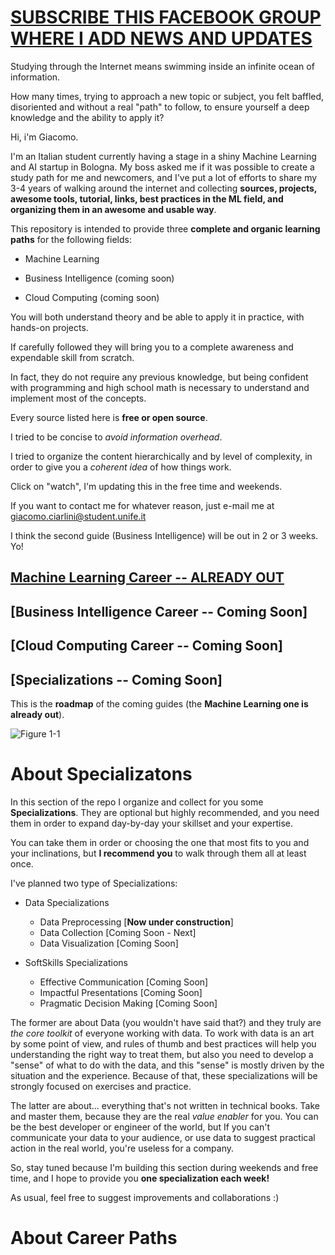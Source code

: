 # [SUBSCRIBE THIS FACEBOOK GROUP WHERE I ADD NEWS AND UPDATES](https://www.facebook.com/groups/mathfordatascience/)

Studying through the Internet means swimming inside an infinite ocean of information. 

How many times, trying to approach a new topic or subject, you felt baffled, disoriented and without a real "path" to follow, to ensure yourself a deep knowledge and the ability to apply it?

Hi, i'm Giacomo. 

I'm an Italian student currently having a stage in a shiny Machine Learning and AI startup in Bologna.
My boss asked me if it was possible to create a study path for me and newcomers, and I've put a lot of efforts to share my 3-4 years of walking around the internet and collecting **sources, projects, awesome tools, tutorial, links, best practices in the ML field, and organizing them in an awesome and usable way**.

This repository is intended to provide three **complete and organic learning paths** for the following fields:

- Machine Learning

- Business Intelligence (coming soon)

- Cloud Computing (coming soon)


You will both understand theory and be able to apply it in practice, with hands-on projects.

If carefully followed they will bring you to a complete awareness and expendable skill from scratch. 

In fact, they do not require any previous knowledge, but being confident with programming and high school math is necessary to understand and implement most of the concepts.

Every source listed here is **free or open source**. 

I tried to be concise to _avoid information overhead_.

I tried to organize the content hierarchically and by level of complexity, in order to give you a _coherent idea_ of how things work.   

Click on "watch", I'm updating this in the free time and weekends.

If you want to contact me for whatever reason, just e-mail me at giacomo.ciarlini@student.unife.it 

I think the second guide (Business Intelligence) will be out in 2 or 3 weeks. Yo!



## [Machine Learning Career  --  ALREADY OUT](Career%20Paths/Machine%20Learning%20Engineer%20Career%20Path)  
## [Business Intelligence Career --  Coming Soon]
## [Cloud Computing Career --  Coming Soon]
## [Specializations -- Coming Soon]


This is the **roadmap** of the coming guides (the **Machine Learning one is already out**).

![Figure 1-1](https://raw.github.com/clone95/Machine-Learning-Study-Path-March-2019/master/RoadMap.PNG "1") 

# About Specializatons

In this section of the repo I organize and collect for you some **Specializations**. They are optional but highly recommended, and you need them in order to expand day-by-day your skillset and your expertise.

You can take them in order or choosing the one that most fits to you and your inclinations, but **I recommend you** to walk through them all at least once.

I've planned two type of Specializations: 

- Data Specializations 
  - Data Preprocessing  [**Now under construction**]
  - Data Collection  [Coming Soon - Next]
  - Data Visualization  [Coming Soon]
  

- SoftSkills Specializations 
  - Effective Communication  [Coming Soon]
  - Impactful Presentations  [Coming Soon]
  - Pragmatic Decision Making  [Coming Soon]

The former are about Data (you wouldn't have said that?) and they truly are _the core toolkit_ of everyone working with data. To work with data is an art by some point of view, and rules of thumb and best practices will help you understanding the right way to treat them, but also you need to  develop a "sense" of what to do with the data, and this "sense" is mostly driven by the situation and the experience. Because of that, these specializations will be strongly focused on exercises and practice.

The latter are about... everything that's not written in technical books. Take and master them, because they are the real _value enabler_ for you. You can be the best developer or engineer of the world, but If you can't communicate your data to your audience, or use data to suggest practical action in the real world, you're useless for a company. 

So, stay tuned because I'm building this section during weekends and free time, and I hope to provide you **one specialization each week!**

As usual, feel free to suggest improvements and collaborations :)

# About Career Paths

